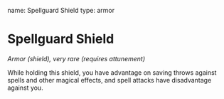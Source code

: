 name: Spellguard Shield
type: armor

# Spellguard Shield
_Armor (shield), very rare (requires attunement)_

While holding this shield, you have advantage on saving throws against spells and other magical effects, and spell attacks have disadvantage against you.
